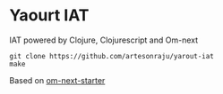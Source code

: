 # Yaourt IAT

IAT powered by Clojure, Clojurescript and Om-next


```
git clone https://github.com/artesonraju/yarout-iat
make
```

Based on [om-next-starter](https://github.com/jdubie/om-next-starter)